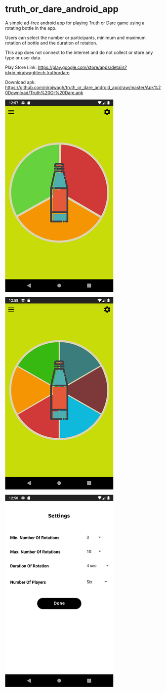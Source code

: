 # truth_or_dare_android_app


A simple ad-free android app for playing Truth or Dare game using a rotating bottle in the app.

Users can select the number or participants, minimum and maximum rotation of bottle and the duration of rotation.

This app does not connect to the internet and do not collect or store any type or user data.


Play Store Link: https://play.google.com/store/apps/details?id=in.nirajwaghtech.truthordare

Download apk: https://github.com/nirajwagh/truth_or_dare_android_app/raw/master/Apk%20Download/Truth%20Or%20Dare.apk


![Three Players](https://github.com/nirajwagh/truth_or_dare_android_app/blob/master/Screenshots/Three%20Players.png)

![Six Players](https://github.com/nirajwagh/truth_or_dare_android_app/blob/master/Screenshots/Six%20Players.png)

![Settings](https://github.com/nirajwagh/truth_or_dare_android_app/blob/master/Screenshots/settings.png)

